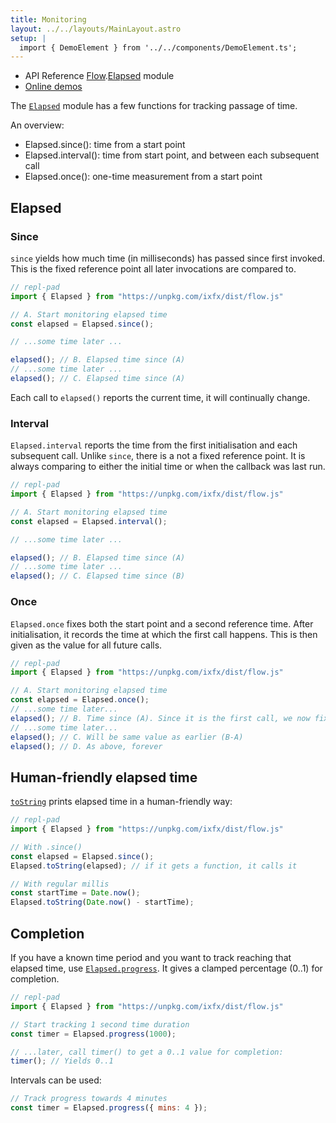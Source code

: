 ```yaml
---
title: Monitoring
layout: ../../layouts/MainLayout.astro
setup: |
  import { DemoElement } from '../../components/DemoElement.ts';
---
```


<script type="module" hoist>
import '/src/components/ReplPad';
</script>
<div class="tip"><ul>
<li>API Reference <a href="https://clinth.github.io/ixfx/modules/Flow.html">Flow</a>.<a href="https://clinth.github.io/ixfx/modules/Flow.Elapsed.html">Elapsed</a> module</li>
<li><a href="https://clinth.github.io/ixfx-demos/flow/">Online demos</a></li>
</ul></div>

The [`Elapsed`](https://clinth.github.io/ixfx/modules/Flow.Elapsed.html) module has a few functions for tracking passage of time.

An overview:
* Elapsed.since(): time from a start point
* Elapsed.interval(): time from start point, and between each subsequent call
* Elapsed.once(): one-time measurement from a start point
  
## Elapsed

### Since
`since` yields how much time (in milliseconds) has passed since first invoked. This is the fixed reference point all later invocations are compared to.

```js
// repl-pad
import { Elapsed } from "https://unpkg.com/ixfx/dist/flow.js"

// A. Start monitoring elapsed time
const elapsed = Elapsed.since();

// ...some time later ...

elapsed(); // B. Elapsed time since (A)
// ...some time later ...
elapsed(); // C. Elapsed time since (A)
```

Each call to `elapsed()` reports the current time, it will continually change. 

### Interval

`Elapsed.interval` reports the time from the first initialisation and each subsequent call. Unlike `since`, there is a not a fixed reference point. It is always comparing to either the initial time or when the callback was last run.

```js
// repl-pad
import { Elapsed } from "https://unpkg.com/ixfx/dist/flow.js"

// A. Start monitoring elapsed time
const elapsed = Elapsed.interval();

// ...some time later ...

elapsed(); // B. Elapsed time since (A)
// ...some time later ...
elapsed(); // C. Elapsed time since (B)
```

### Once

`Elapsed.once` fixes both the start point and a second reference time. After initialisation, it records the time at which the first call happens. This is then given as the value for all future calls.

```js
// repl-pad
import { Elapsed } from "https://unpkg.com/ixfx/dist/flow.js"

// A. Start monitoring elapsed time
const elapsed = Elapsed.once();
// ...some time later...
elapsed(); // B. Time since (A). Since it is the first call, we now fix the second reference.
// ...some time later...
elapsed(); // C. Will be same value as earlier (B-A)
elapsed(); // D. As above, forever
 ```

## Human-friendly elapsed time

[`toString`](https://clinth.github.io/ixfx/functions/Flow.Elapsed.toString.html) prints elapsed time in a human-friendly way:

```js
// repl-pad
import { Elapsed } from "https://unpkg.com/ixfx/dist/flow.js"

// With .since()
const elapsed = Elapsed.since();
Elapsed.toString(elapsed); // if it gets a function, it calls it

// With regular millis
const startTime = Date.now();
Elapsed.toString(Date.now() - startTime);
```

## Completion

If you have a known time period and you want to track reaching that elapsed time, use
[`Elapsed.progress`](https://clinth.github.io/ixfx/functions/Flow.Elapsed.progress.html). It gives a clamped percentage (0..1) for completion.

```js
// repl-pad
import { Elapsed } from "https://unpkg.com/ixfx/dist/flow.js"

// Start tracking 1 second time duration
const timer = Elapsed.progress(1000);

// ...later, call timer() to get a 0..1 value for completion:
timer(); // Yields 0..1
```

Intervals can be used:
```js
// Track progress towards 4 minutes
const timer = Elapsed.progress({ mins: 4 });
```
